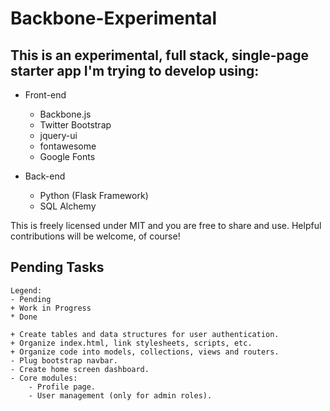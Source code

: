 # Backbone-Experimental

## This is an experimental, full stack, single-page starter app I'm trying to develop using:

- Front-end
	- Backbone.js
	- Twitter Bootstrap
	- jquery-ui
	- fontawesome
	- Google Fonts
	
- Back-end
	- Python (Flask Framework)
	- SQL Alchemy

This is freely licensed under MIT and you are free to share and use.
Helpful contributions will be welcome, of course!

## Pending Tasks

```
Legend:
- Pending
+ Work in Progress
* Done

+ Create tables and data structures for user authentication.
+ Organize index.html, link stylesheets, scripts, etc.
+ Organize code into models, collections, views and routers.
- Plug bootstrap navbar.
- Create home screen dashboard.
- Core modules:
	- Profile page.
	- User management (only for admin roles).
```
